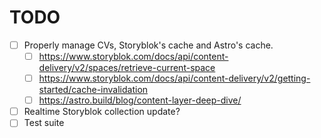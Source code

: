 # TODO

- [ ] Properly manage CVs, Storyblok's cache and Astro's cache.
  - [ ] <https://www.storyblok.com/docs/api/content-delivery/v2/spaces/retrieve-current-space>
  - [ ] <https://www.storyblok.com/docs/api/content-delivery/v2/getting-started/cache-invalidation>
  - [ ] <https://astro.build/blog/content-layer-deep-dive/>
- [ ] Realtime Storyblok collection update?
- [ ] Test suite
